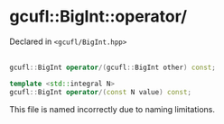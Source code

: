 # gcufl::BigInt::operator/
Declared in `<gcufl/BigInt.hpp>`
<br/><br/>
```cpp
gcufl::BigInt operator/(gcufl::BigInt other) const;

template <std::integral N>
gcufl::BigInt operator/(const N value) const;
```
This file is named incorrectly due to naming limitations.
